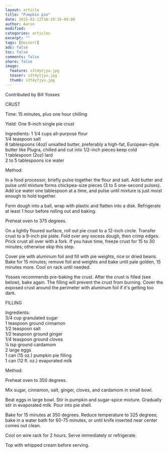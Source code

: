 ```yaml
---
layout: article
title: "Pumpkin pie"
date: 2015-02-12T16:19:16-04:00
author: Aaron
modified:
categories: articles
excerpt: ""
tags: [Dessert]
ads: false
toc: false
comments: false
share: false
image:
  feature: s3t4ytjyu.jpg
  teaser: s3t4ytjyu.jpg
  thumb: s3t4ytjyu.jpg
---
```


Contributed by Bill Yosses

CRUST

Time: 15 minutes, plus one hour chilling 

Yield: One 9-inch single pie crust

Ingredients:
1 1/4 cups all-purpose flour  
1/4 teaspoon salt  
8 tablespoons (4oz) unsalted butter, preferably a high-fat, European-style butter like Plugra, chilled and cut into 1/2-inch pieces keep cold  
1 tablespoon (2oz) lard  
2 to 5 tablespoons ice water  

Method:

In a food processor, briefly pulse together the flour and salt. Add butter and pulse until mixture forms chickpea-size pieces (3 to 5 one-second pulses). Add ice water one tablespoon at a time, and pulse until mixture is just moist enough to hold together.

Form dough into a ball, wrap with plastic and flatten into a disk. Refrigerate at least 1 hour before rolling out and baking.

Preheat oven to 375 degrees.

On a lightly floured surface, roll out pie crust to a 12-inch circle. Transfer crust to a 9-inch pie plate. Fold over any excess dough, then crimp edges. Prick crust all over with a fork. If you have time, freeze crust for 15 to 30 minutes; otherwise skip this step.

Cover pie with aluminum foil and fill with pie weights, rice or dried beans. Bake for 15 minutes; remove foil and weights and bake until pale golden, 15 minutes more. Cool on rack until needed.

Yosses recommends pre-baking the crust. After the crust is filled (see below), bake again. The filling will prevent the crust from burning. Cover the exposed crust around the perimeter with aluminum foil if it's getting too dark.

FILLING

Ingredients:  
3/4 cup granulated sugar  
1 teaspoon ground cinnamon  
1/2 teaspoon salt  
1/2 teaspoon ground ginger  
1/4 teaspoon ground cloves  
¼ tsp ground cardamom  
2 large eggs  
1 can (15 oz.) pumpkin pie filling  
1 can (12 fl. oz.) evaporated milk  

Method:

Preheat oven to 350 degrees.

Mix sugar, cinnamon, salt, ginger, cloves, and cardamom in small bowl.

Beat eggs in large bowl. Stir in pumpkin and sugar-spice mixture. Gradually stir in evaporated milk. Pour into pie shell.

Bake for 15 minutes at 350 degrees. Reduce temperature to 325 degrees; bake in a water bath for 60-75 minutes, or until knife inserted near center comes out clean.

Cool on wire rack for 2 hours. Serve immediately or refrigerate.

Top with whipped cream before serving.